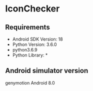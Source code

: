 # IconChecker
## Requirements
  * Android SDK Version: 18
  * Python Version: 3.6.0
  * python3.6.9
  * Python Library:
    *  
## Android simulator version
  genymotion Android 8.0
